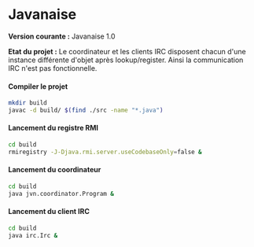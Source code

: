 # Javanaise

**Version courante :** Javanaise 1.0

**Etat du projet :** Le coordinateur et les clients IRC disposent chacun d'une instance différente d'objet après lookup/register. Ainsi la communication IRC n'est pas fonctionnelle.

#### Compiler le projet
```sh
mkdir build
javac -d build/ $(find ./src -name "*.java")
```


#### Lancement du registre RMI
```sh
cd build
rmiregistry -J-Djava.rmi.server.useCodebaseOnly=false &
```

#### Lancement du coordinateur
```sh
cd build
java jvn.coordinator.Program &
```

#### Lancement du client IRC
```sh
cd build
java irc.Irc &
```
